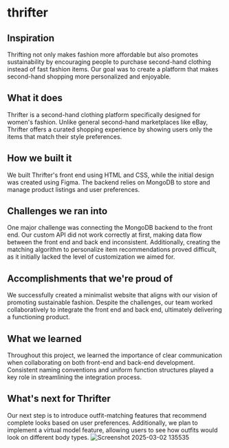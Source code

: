 # thrifter

## Inspiration
Thrifting not only makes fashion more affordable but also promotes sustainability by encouraging people to purchase second-hand clothing instead of fast fashion items. Our goal was to create a platform that makes second-hand shopping more personalized and enjoyable.

## What it does
Thrifter is a second-hand clothing platform specifically designed for women's fashion. Unlike general second-hand marketplaces like eBay, Thrifter offers a curated shopping experience by showing users only the items that match their style preferences.

## How we built it
We built Thrifter's front end using HTML and CSS, while the initial design was created using Figma. The backend relies on MongoDB to store and manage product listings and user preferences.

## Challenges we ran into
One major challenge was connecting the MongoDB backend to the front end. Our custom API did not work correctly at first, making data flow between the front end and back end inconsistent. Additionally, creating the matching algorithm to personalize item recommendations proved difficult, as it initially lacked the level of customization we aimed for.

## Accomplishments that we're proud of
We successfully created a minimalist website that aligns with our vision of promoting sustainable fashion. Despite the challenges, our team worked collaboratively to integrate the front end and back end, ultimately delivering a functioning product.

## What we learned
Throughout this project, we learned the importance of clear communication when collaborating on both front-end and back-end development. Consistent naming conventions and uniform function structures played a key role in streamlining the integration process.

## What's next for Thrifter 
Our next step is to introduce outfit-matching features that recommend complete looks based on user preferences. Additionally, we plan to implement a virtual model feature, allowing users to see how outfits would look on different body types.
![Screenshot 2025-03-02 135535](https://github.com/user-attachments/assets/8be8d5c8-6dfd-49d2-bfb7-32f122a32e94)
